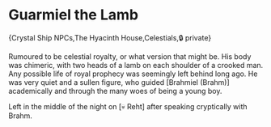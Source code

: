# Guarmiel the Lamb

{Crystal Ship NPCs,The Hyacinth House,Celestials,🔒 private}

Rumoured to be celestial royalty, or what version that might be. His body was chimeric, with two heads of a lamb on each shoulder of a crooked man. Any possible life of royal prophecy was seemingly left behind long ago. He was very quiet and a sullen figure, who guided [Brahmiel (Brahm)] academically and through the many woes of being a young boy.

Left in the middle of the night on [💀 Reht] after speaking cryptically with Brahm.
